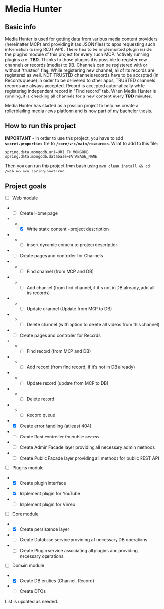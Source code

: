 # Media Hunter

## Basic info

Media Hunter is used for getting data from various media content providers (hereinafter MCP) and providing it (as JSON files) to apps requesting such information (using REST API). There has to be implemented plugin inside the plugins module of this project for every such MCP. Actively running plugins are: **TBD**. Thanks to those plugins it is possible to register new channels or records (media) to DB. Channels can be registered with or without "trusted" flag. While registering new channel, all of its records are registered as well. NOT TRUSTED channels records have to be accepted (in Records queue) in order to be delivered to other apps, TRUSTED channels records are always accepted. Record is accepted automatically while registering independent record in "Find record" tab. When Media Hunter is running, it is checking all channels for a new content every **TBD** minutes.

Media Hunter has started as a passion project to help me create a rollerblading media news platform and is now part of my bachelor thesis.

## How to run this project

**IMPORTANT** - in order to use this project, you have to add **`secret.properties`** file to **`/core/src/main/resources`**. What to add to this file:

```properties
spring.data.mongodb.uri=URI_TO_MONGODB
spring.data.mongodb.database=DATABASE_NAME
```

Then you can run this project from bash using `mvn clean install && cd /web && mvn spring-boot:run`.

## Project goals

- [ ] Web module
- - [ ] Create Home page
- - - [x] Write static content - project description
- - - [ ] Insert dynamic content to project description
- - [ ] Create pages and controller for Channels
- - - [ ] Find channel (from MCP and DB)
- - - [ ] Add channel (from find channel, if it's not in DB already, add all its records)
- - - [ ] Update channel (Update from MCP to DB)
- - - [ ] Delete channel (with option to delete all videos from this channel)
- - [ ] Create pages and controller for Records
- - - [ ] Find record (from MCP and DB)
- - - [ ] Add record (from find record, if it's not in DB already)
- - - [ ] Update record (update from MCP to DB)
- - - [ ] Delete record
- - - [ ] Record queue
- - [x] Create error handling (at least 404)
- - [ ] Create Rest controller for public access
- - [ ] Create Admin Facade layer providing all necessary admin methods
- - [ ] Create Public Facade layer providing all methods for public REST API
- [ ] Plugins module
- - [x] Create plugin interface
- - [x] Implement plugin for YouTube
- - [ ] Implement plugin for Vimeo
- [ ] Core module
- - [x] Create persistence layer
- - [ ] Create Database service providing all necessary DB operations
- - [ ] Create Plugin service associating all plugins and providing necessary operations
- [ ] Domain module
- - [x] Create DB entities (Channel, Record)
- - [ ] Create DTOs

List is updated as needed.